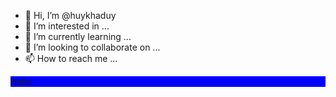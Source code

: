 - 👋 Hi, I’m @huykhaduy
- 👀 I’m interested in ...
- 🌱 I’m currently learning ...
- 💞️ I’m looking to collaborate on ...
- 📫 How to reach me ...

<!---
huykhaduy/huykhaduy is a ✨ special ✨ repository because its `README.md` (this file) appears on your GitHub profile.
You can click the Preview link to take a look at your changes.
--->

<html>
	<body>
		<div style ="background-color: blue">
      Hello
    </div>
	</body>
</html>
